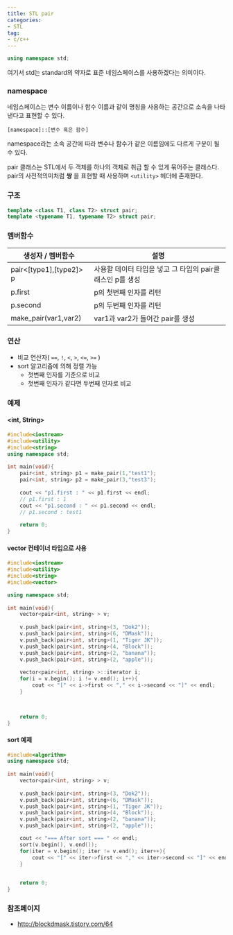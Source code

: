 ```yaml
---
title: STL pair
categories:
- STL
tag:
- c/c++
---
```


```cpp
using namespace std;
```
여기서 std는 standard의 약자로 표준 네임스페이스를 사용하겠다는 의미이다.

### namespace


네임스페이스는 변수 이름이나 함수 이름과 같이 명칭을 사용하는 공간으로 소속을 나타낸다고 표현할 수 있다.
```
[namespace]::[변수 혹은 함수]
```
namespace라는 소속 공간에 따라 변수나 함수가 같은 이름임에도 다르게 구분이 될 수 있다.


pair 클래스는 STL에서 두 객체를 하나의 객체로 취급 할 수 있게 묶어주는 클래스다. pair의 사전적의미처럼 **쌍** 을 표현할 때 사용하며 `<utility>`  헤더에 존재한다.

### 구조

```cpp
template <class T1, class T2> struct pair;
template <typename T1, typename T2> struct pair;
```

### 멤버함수

| 생성자 / 멤버함수       | 설명                                                      |
| ----------------------- | --------------------------------------------------------- |
| pair<[type1],[type2]> p | 사용할 데이터 타입을 넣고 그 타입의 pair클래스인 p를 생성 |
| p.first                 | p의 첫번째 인자를 리턴                                    |
| p.second                | p의 두번째 인자를 리턴                                    |
| make_pair(var1,var2)    | var1과 var2가 들어간 pair를 생성                          |

### 연산

- 비교 연산자( `==`, `!`, `<`, `>`, `<=`, `>=` )
- sort 알고리즘에 의해 정렬 가능
  - 첫번째 인자를 기준으로 비교
  - 첫번째 인자가 같다면 두번째 인자로 비교



### 예제

#### <int, String>

```cpp
#include<iostream>
#include<utility>
#include<string>
using namespace std;
 
int main(void){
    pair<int, string> p1 = make_pair(1,"test1");    
    pair<int, string> p2 = make_pair(3,"test3");        
 
    cout << "p1.first : " << p1.first << endl;
    // p1.first : 1
    cout << "p1.second : " << p1.second << endl;
    // p1.second : test1
    
    return 0;    
}
```

#### vector 컨테이너 타입으로 사용

```cpp
#include<iostream>
#include<utility>
#include<string>
#include<vector>

using namespace std;
 
int main(void){
    vector<pair<int, string> > v;
    
    v.push_back(pair<int, string>(3, "Dok2"));    
    v.push_back(pair<int, string>(6, "DMask"));    
    v.push_back(pair<int, string>(1, "Tiger JK"));    
    v.push_back(pair<int, string>(4, "Block"));    
    v.push_back(pair<int, string>(2, "banana"));    
    v.push_back(pair<int, string>(2, "apple"));    
    
    vector<pair<int, string> >::iterator i;
    for(i = v.begin(); i != v.end(); i++){
        cout << "[" << i->first << "," << i->second << "]" << endl;
    }


    
    return 0;    
}
```

#### sort 예제

```cpp
#include<algorithm>
using namespace std;
 
int main(void){
    vector<pair<int, string> > v;
    
    v.push_back(pair<int, string>(3, "Dok2"));    
    v.push_back(pair<int, string>(6, "DMask"));    
    v.push_back(pair<int, string>(1, "Tiger JK"));    
    v.push_back(pair<int, string>(4, "Block"));    
    v.push_back(pair<int, string>(2, "banana"));    
    v.push_back(pair<int, string>(2, "apple"));    

    cout << "=== After sort === " << endl;
    sort(v.begin(), v.end());
    for(iter = v.begin(); iter != v.end(); iter++){
        cout << "[" << iter->first << "," << iter->second << "]" << endl;
    }

    
    return 0;    
}
```



### 참조페이지

-  http://blockdmask.tistory.com/64